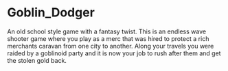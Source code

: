 # Goblin_Dodger
 An old school style game with a fantasy twist. This is an endless wave shooter game where you play as a merc that was hired to protect a rich merchants caravan from one city to another. Along your travels you were raided by a goblinoid party and it is now your job to rush after them and get the stolen gold back.
